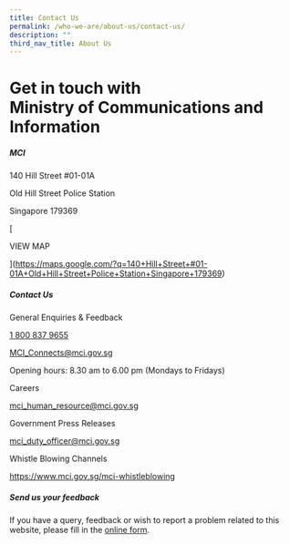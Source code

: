 ```yaml
---
title: Contact Us
permalink: /who-we-are/about-us/contact-us/
description: ""
third_nav_title: About Us
---
```

Get in touch with  
Ministry of Communications and Information
==============================================================

##### **MCI**

140 Hill Street #01-01A

Old Hill Street Police Station

Singapore 179369

[

VIEW MAP

](https://maps.google.com/?q=140+Hill+Street+#01-01A+Old+Hill+Street+Police+Station+Singapore+179369)

##### **Contact Us**

General Enquiries & Feedback

[1 800 837 9655](tel:18008379655)

[MCI\_Connects@mci.gov.sg](mailto:MCI_Connects@mci.gov.sg)

Opening hours: 8.30 am to 6.00 pm (Mondays to Fridays)

Careers

[](tel:)

[mci\_human\_resource@mci.gov.sg](mailto:mci_human_resource@mci.gov.sg)

Government Press Releases

[](tel:)

[mci\_duty\_officer@mci.gov.sg](mailto:mci_duty_officer@mci.gov.sg)

Whistle Blowing Channels

[](tel:)

[](mailto:)

https://www.mci.gov.sg/mci-whistleblowing

##### Send us your feedback

If you have a query, feedback or wish to report a problem related to this website, please fill in the [online form](https://form.gov.sg/5d6cbb7d2efdae001258109a).
